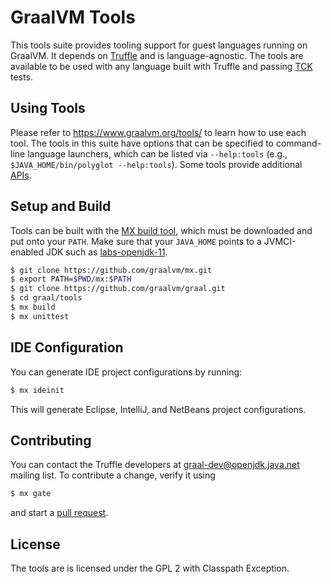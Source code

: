 # GraalVM Tools

This tools suite provides tooling support for guest languages running on
GraalVM. It depends on [Truffle](https://github.com/graalvm/graal/tree/master/truffle)
and is language-agnostic. The tools are available to be used with any language
built with Truffle and passing [TCK](https://github.com/graalvm/graal/blob/master/truffle/docs/TCK.md)
tests.

## Using Tools

Please refer to https://www.graalvm.org/tools/ to learn how to use each tool.
The tools in this suite have options that can be specified to command-line
language launchers, which can be listed via `--help:tools` (e.g.,
`$JAVA_HOME/bin/polyglot --help:tools`). Some tools provide additional
[APIs](http://www.graalvm.org/tools/javadoc/).

## Setup and Build

Tools can be built with the [MX build tool](https://github.com/graalvm/mx/),
which must be downloaded and put onto your `PATH`. Make sure that your
`JAVA_HOME` points to a JVMCI-enabled JDK such as
[labs-openjdk-11](https://github.com/graalvm/labs-openjdk-11/releases).

```bash
$ git clone https://github.com/graalvm/mx.git
$ export PATH=$PWD/mx:$PATH
$ git clone https://github.com/graalvm/graal.git
$ cd graal/tools
$ mx build
$ mx unittest
```

## IDE Configuration

You can generate IDE project configurations by running:

```bash
$ mx ideinit
```

This will generate Eclipse, IntelliJ, and NetBeans project configurations.

## Contributing

You can contact the Truffle developers at graal-dev@openjdk.java.net mailing
list. To contribute a change, verify it using
```bash
$ mx gate
```
and start a [pull request](https://help.github.com/articles/using-pull-requests/).

## License

The tools are is licensed under the GPL 2 with Classpath Exception.
